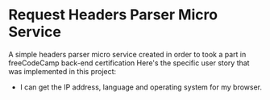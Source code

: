 # Request Headers Parser Micro Service

A simple headers parser micro service created in order to took a part in freeCodeCamp back-end certification
Here's the specific user story that was implemented in this project:
* I can get the IP address, language and operating system for my browser.

